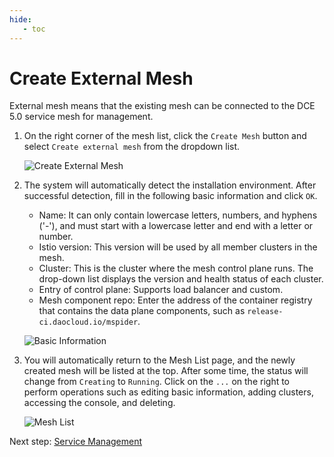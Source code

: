 ```yaml
---
hide:
   - toc
---
```


# Create External Mesh

External mesh means that the existing mesh can be connected to the DCE 5.0 service mesh for management.

1. On the right corner of the mesh list, click the `Create Mesh` button and select `Create external mesh` from the dropdown list.

    ![Create External Mesh](https://docs.daocloud.io/daocloud-docs-images/docs/en/docs/mspider/images/external01.png)

2. The system will automatically detect the installation environment. After successful detection, fill in the following basic information and click `OK`.

    - Name: It can only contain lowercase letters, numbers, and hyphens ('-'), and must start with a lowercase letter and end with a letter or number.
    - Istio version: This version will be used by all member clusters in the mesh.
    - Cluster: This is the cluster where the mesh control plane runs. The drop-down list displays the version and health status of each cluster.
    - Entry of control plane: Supports load balancer and custom.
    - Mesh component repo: Enter the address of the container registry that contains the data plane components, such as `release-ci.daocloud.io/mspider`.

    ![Basic Information](https://docs.daocloud.io/daocloud-docs-images/docs/en/docs/mspider/images/external02.png)

3. You will automatically return to the Mesh List page, and the newly created mesh will be listed at the top. After some time, the status will change from `Creating` to `Running`. Click on the `...` on the right to perform operations such as editing basic information, adding clusters, accessing the console, and deleting.

    ![Mesh List](https://docs.daocloud.io/daocloud-docs-images/docs/en/docs/mspider/images/external03.png)

Next step: [Service Management](../service-list/README.md)